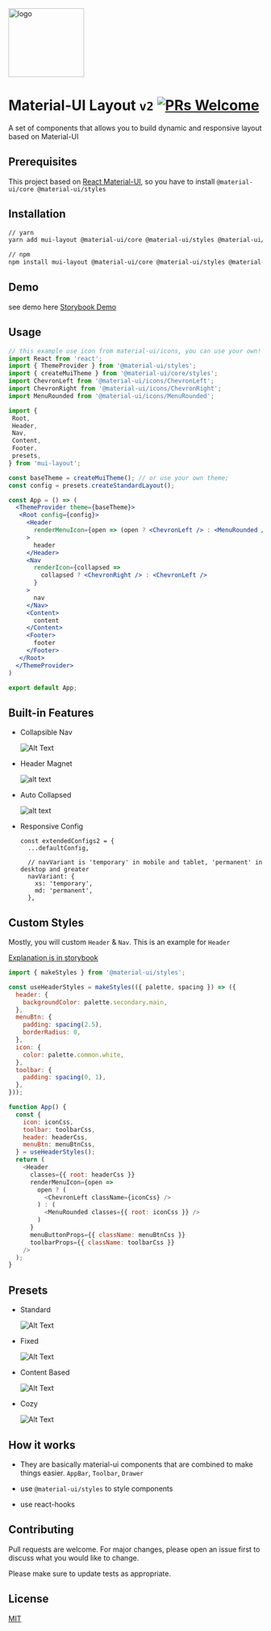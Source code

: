 <img src="https://user-images.githubusercontent.com/18292247/60601737-cb425a00-9ddc-11e9-8cb7-642fa581aa3d.png" alt="logo" width="150" height="136" />

# Material-UI Layout `v2`  [![PRs Welcome](https://img.shields.io/badge/PRs-welcome-green.svg)](https://github.com/siriwatknp/mui-layout/pulls)

A set of components that allows you to build dynamic and responsive layout based on Material-UI

## Prerequisites
This project based on [React Material-UI](https://material-ui.com/), so you have to install `@material-ui/core @material-ui/styles`

## Installation

```bash
// yarn
yarn add mui-layout @material-ui/core @material-ui/styles @material-ui/icons

// npm
npm install mui-layout @material-ui/core @material-ui/styles @material-ui/icons
```

## Demo
see demo here [Storybook Demo](https://siriwatknp.github.io/mui-layout/?path=/story/welcome--introduction)


## Usage

```jsx
// this example use icon from material-ui/icons, you can use your own!
import React from 'react';
import { ThemeProvider } from '@material-ui/styles';
import { createMuiTheme } from '@material-ui/core/styles';
import ChevronLeft from '@material-ui/icons/ChevronLeft';
import ChevronRight from '@material-ui/icons/ChevronRight';
import MenuRounded from '@material-ui/icons/MenuRounded';

import {
 Root,
 Header,
 Nav,
 Content,
 Footer,
 presets,
} from 'mui-layout';

const baseTheme = createMuiTheme(); // or use your own theme;
const config = presets.createStandardLayout();

const App = () => (
  <ThemeProvider theme={baseTheme}>
   <Root config={config}>
     <Header
       renderMenuIcon={open => (open ? <ChevronLeft /> : <MenuRounded />)}
     >
       header
     </Header>
     <Nav
       renderIcon={collapsed =>
         collapsed ? <ChevronRight /> : <ChevronLeft />
       }
     >
       nav
     </Nav>
     <Content>
       content
     </Content>
     <Footer>
       footer
     </Footer>
   </Root>
  </ThemeProvider>
)

export default App;
```

## Built-in Features
- Collapsible Nav

  ![Alt Text](https://media.giphy.com/media/1BgIQWDxSNQHZS0HiN/giphy.gif)
- Header Magnet

  ![alt text](https://media.giphy.com/media/L0ZQCiCrFiVKaHb5St/giphy.gif)
- Auto Collapsed

  ![alt text](https://media.giphy.com/media/XbySngD0dtVnHeDq1a/giphy.gif)
- Responsive Config
  ```
  const extendedConfigs2 = {
    ...defaultConfig,
  
    // navVariant is 'temporary' in mobile and tablet, 'permanent' in desktop and greater
    navVariant: {
      xs: 'temporary',
      md: 'permanent',
    },
  ```
  
## Custom Styles
Mostly, you will custom `Header` & `Nav`. This is an example for `Header`

[Explanation is in storybook](https://siriwatknp.github.io/mui-layout/?path=/story/custom-styles--header)

```js
import { makeStyles } from '@material-ui/styles';

const useHeaderStyles = makeStyles(({ palette, spacing }) => ({
  header: {
    backgroundColor: palette.secondary.main,
  },
  menuBtn: {
    padding: spacing(2.5),
    borderRadius: 0,
  },
  icon: {
    color: palette.common.white,
  },
  toolbar: {
    padding: spacing(0, 1),
  },
}));

function App() {
  const {
    icon: iconCss,
    toolbar: toolbarCss,
    header: headerCss,
    menuBtn: menuBtnCss,
  } = useHeaderStyles();
  return (
    <Header
      classes={{ root: headerCss }}
      renderMenuIcon={open =>
        open ? (
          <ChevronLeft className={iconCss} />
        ) : (
          <MenuRounded classes={{ root: iconCss }} />
        )
      }
      menuButtonProps={{ className: menuBtnCss }}
      toolbarProps={{ className: toolbarCss }}
    />
  );
}
```
  
## Presets
- Standard

  ![Alt Text](https://media.giphy.com/media/1jXGr4qb8dVizIUudS/giphy.gif)
- Fixed

  ![Alt Text](https://media.giphy.com/media/fnW25ZYsCtCyrX2aho/giphy.gif)
- Content Based
  
  ![Alt Text](https://media.giphy.com/media/1ZnFrQUZpCibwtTGj9/giphy.gif)
- Cozy

  ![Alt Text](https://media.giphy.com/media/w9d1LsOBFndXpzV62z/giphy.gif)

## How it works
- They are basically material-ui components that are combined to make things easier.
`AppBar`, `Toolbar`, `Drawer`

- use `@material-ui/styles` to style components

- use react-hooks

## Contributing
Pull requests are welcome. For major changes, please open an issue first to discuss what you would like to change.

Please make sure to update tests as appropriate.

## License
[MIT](https://choosealicense.com/licenses/mit/)

